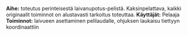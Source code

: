 **Aihe:** toteutus perinteisestä laivanupotus-pelistä. 
Kaksinpelattava, kaikki originaalit toiminnot on alustavasti tarkoitus toteuttaa.
**Käyttäjät:** Pelaaja
**Toiminnot:** laivueen asettaminen pelilaudalle, ohjuksen laukaisu tiettyyn koordinaattiin
